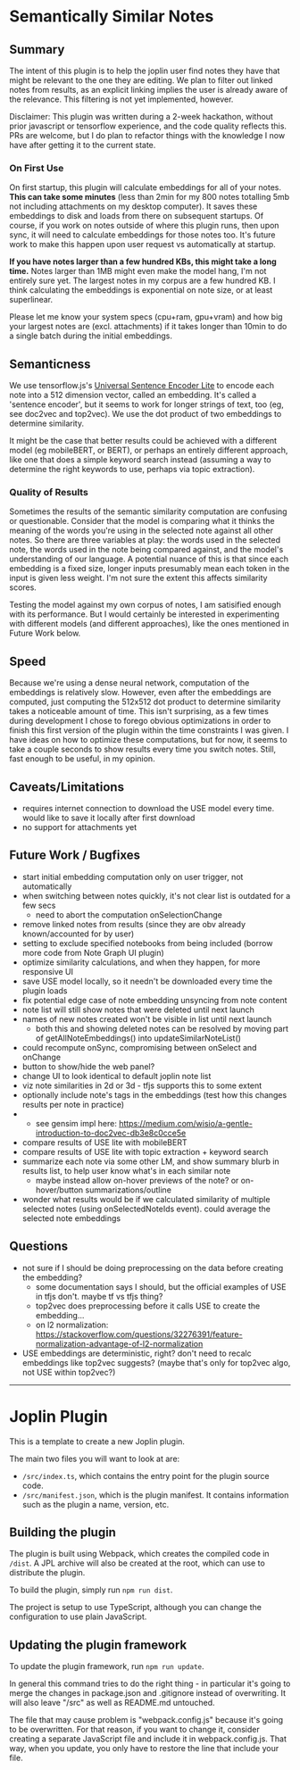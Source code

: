 # Semantically Similar Notes

## Summary

The intent of this plugin is to help the joplin user find notes they have that might be relevant to the one they are editing. We plan to filter out linked notes from results, as an explicit linking implies the user is already aware of the relevance. This filtering is not yet implemented, however.

Disclaimer: This plugin was written during a 2-week hackathon, without prior javascript or tensorflow experience, and the code quality reflects this. PRs are welcome, but I do plan to refactor things with the knowledge I now have after getting it to the current state.

### On First Use

On first startup, this plugin will calculate embeddings for all of your notes. **This can take some minutes** (less than 2min for my 800 notes totalling 5mb not including attachments on my desktop computer). It saves these embeddings to disk and loads from there on subsequent startups. Of course, if you work on notes outside of where this plugin runs, then upon sync, it will need to calculate embeddings for those notes too. It's future work to make this happen upon user request vs automatically at startup.

**If you have notes larger than a few hundred KBs, this might take a long time.** Notes larger than 1MB might even make the model hang, I'm not entirely sure yet. The largest notes in my corpus are a few hundred KB. I think calculating the embeddings is exponential on note size, or at least superlinear.

Please let me know your system specs (cpu+ram, gpu+vram) and how big your largest notes are (excl. attachments) if it takes longer than 10min to do a single batch during the initial embeddings.

## Semanticness

We use tensorflow.js's [Universal Sentence Encoder Lite](https://github.com/tensorflow/tfjs-models/tree/master/universal-sentence-encoder) to encode each note into a 512 dimension vector, called an embedding. It's called a 'sentence encoder', but it seems to work for longer strings of text, too (eg, see doc2vec and top2vec). We use the dot product of two embeddings to determine similarity.

It might be the case that better results could be achieved with a different model (eg mobileBERT, or BERT), or perhaps an entirely different approach, like one that does a simple keyword search instead (assuming a way to determine the right keywords to use, perhaps via topic extraction).

### Quality of Results

Sometimes the results of the semantic similarity computation are confusing or questionable. Consider that the model is comparing what it thinks the meaning of the words you're using in the selected note against all other notes. So there are three variables at play: the words used in the selected note, the words used in the note being compared against, and the model's understanding of our language. A potential nuance of this is that since each embedding is a fixed size, longer inputs presumably mean each token in the input is given less weight. I'm not sure the extent this affects similarity scores.

Testing the model against my own corpus of notes, I am satisified enough with its performance. But I would certainly be interested in experimenting with different models (and different approaches), like the ones mentioned in Future Work below.

## Speed

Because we're using a dense neural network, computation of the embeddings is relatively slow. However, even after the embeddings are computed, just computing the 512x512 dot product to determine similarity takes a noticeable amount of time. This isn't surprising, as a few times during development I chose to forego obvious optimizations in order to finish this first version of the plugin within the time constraints I was given. I have ideas on how to optimize these computations, but for now, it seems to take a couple seconds to show results every time you switch notes. Still, fast enough to be useful, in my opinion.


## Caveats/Limitations

- requires internet connection to download the USE model every time. would like to save it locally after first download
- no support for attachments yet

## Future Work / Bugfixes

- start initial embedding computation only on user trigger, not automatically
- when switching between notes quickly, it's not clear list is outdated for a few secs
  - need to abort the computation onSelectionChange
- remove linked notes from results (since they are obv already known/accounted for by user)
- setting to exclude specified notebooks from being included (borrow more code from Note Graph UI plugin)
- optimize similarity calculations, and when they happen, for more responsive UI
- save USE model locally, so it needn't be downloaded every time the plugin loads
- fix potential edge case of note embedding unsyncing from note content
- note list will still show notes that were deleted until next launch
- names of new notes created won't be visible in list until next launch
  - both this and showing deleted notes can be resolved by moving part of
    getAllNoteEmbeddings() into updateSimilarNoteList()
- could recompute onSync, compromising between onSelect and onChange
- button to show/hide the web panel?
- change UI to look identical to default joplin note list
- viz note similarities in 2d or 3d - tfjs supports this to some extent
- optionally include note's tags in the embeddings (test how this changes results per note in practice)
- - see gensim impl here: https://medium.com/wisio/a-gentle-introduction-to-doc2vec-db3e8c0cce5e
- compare results of USE lite with mobileBERT
- compare results of USE lite with topic extraction + keyword search
- summarize each note via some other LM, and show summary blurb in results list, to help user know what's in each similar note
  - maybe instead allow on-hover previews of the note? or on-hover/button summarizations/outline
- wonder what results would be if we calculated similarity of multiple selected notes
  (using onSelectedNoteIds event). could average the selected note embeddings

## Questions

- not sure if I should be doing preprocessing on the data before creating the embedding?
  - some documentation says I should, but the official examples of USE in tfjs don't. maybe tf vs tfjs thing?
  - top2vec does preprocessing before it calls USE to create the embedding...
  - on l2 normalization: https://stackoverflow.com/questions/32276391/feature-normalization-advantage-of-l2-normalization
- USE embeddings are deterministic, right? don't need to recalc embeddings like top2vec suggests? (maybe that's only for top2vec algo, not USE within top2vec?)

---

# Joplin Plugin

This is a template to create a new Joplin plugin.

The main two files you will want to look at are:

- `/src/index.ts`, which contains the entry point for the plugin source code.
- `/src/manifest.json`, which is the plugin manifest. It contains information such as the plugin a name, version, etc.

## Building the plugin

The plugin is built using Webpack, which creates the compiled code in `/dist`. A JPL archive will also be created at the root, which can use to distribute the plugin.

To build the plugin, simply run `npm run dist`.

The project is setup to use TypeScript, although you can change the configuration to use plain JavaScript.

## Updating the plugin framework

To update the plugin framework, run `npm run update`.

In general this command tries to do the right thing - in particular it's going to merge the changes in package.json and .gitignore instead of overwriting. It will also leave "/src" as well as README.md untouched.

The file that may cause problem is "webpack.config.js" because it's going to be overwritten. For that reason, if you want to change it, consider creating a separate JavaScript file and include it in webpack.config.js. That way, when you update, you only have to restore the line that include your file.
